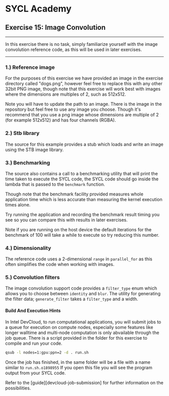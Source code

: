 # SYCL Academy

## Exercise 15: Image Convolution
---

In this exercise there is no task, simply familiarize yourself with the image
convolution reference code, as this will be used in later exercises.

---

### 1.) Reference image

For the purposes of this exercise we have provided an image in the exercise
directory called "dogs.png", however feel free to replace this with any other
32bit PNG image, though note that this exercise will work best with images
where the dimensions are multiples of 2, such as 512x512.

Note you will have to update the path to an image. There is the image in the
repository but feel free to use any image you choose. Though it's recommend that
you use a png image whose dimensions are multiple of 2 (for example 512x512)
and has four channels (RGBA).

### 2.) Stb library

The source for this example provides a stub which loads and write an image using
the STB image library.

### 3.) Benchmarking

The source also contains a call to a benchmarking utility that will print the
time taken to execute the SYCL code, the SYCL code should go inside the lambda
that is passed to the `benchmark` function.

Though note that the benchmark facility provided measures whole application time
which is less accurate than measuring the kernel execution times alone.

Try running the application and recording the benchmark result timing you see so
you can compare this with results in later exercises.

Note if you are running on the host device the default iterations for the
benchmark of 100 will take a while to execute so try reducing this number.

### 4.) Dimensionality

The reference code uses a 2-dimensional `range` in `parallel_for` as this often
simplifies the code when working with images.

### 5.) Convolution filters

The image convolution support code provides a `filter_type` enum which allows
you to choose between `identity` and `blur`. The utility for generating the
filter data; `generate_filter` takes a `filter_type` and a width.

#### Build And Execution Hints

In Intel DevCloud, to run computational applications, you will submit jobs to a queue for execution on compute nodes,
especially some features like longer walltime and multi-node computation is only abvailable through the job queue.
There is a script provided in the folder for this exercise to compile and run your code. 

```sh
qsub -l nodes=1:gpu:ppn=2 -d . run.sh
```
Once the job has finished, in the same folder will be a file with a name similar to `run.sh.o1898955`
If you open this file you will see the program output from your SYCL code.

Refer to the [guide][devcloud-job-submission] for further information on the possibilities.
